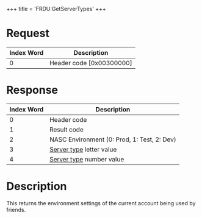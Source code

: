 +++
title = 'FRDU:GetServerTypes'
+++

# Request

| Index Word | Description                |
|------------|----------------------------|
| 0          | Header code \[0x00300000\] |

# Response

| Index Word | Description                                                         |
|------------|---------------------------------------------------------------------|
| 0          | Header code                                                         |
| 1          | Result code                                                         |
| 2          | NASC Environment (0: Prod, 1: Test, 2: Dev)                         |
| 3          | [Server type](Friend_Services#Server_Types "wikilink") letter value |
| 4          | [Server type](Friend_Services#Server_Types "wikilink") number value |

# Description

This returns the environment settings of the current account being used
by friends.

